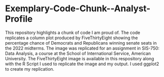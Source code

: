 # Exemplary-Code-Chunk--Analyst-Profile

This repository highlights a chunk of code I am proud of. The code replicates a column plot produced by FiveThirtyEight showing the percentage chance of Democrats and Republicans winning senate seats in the 2022 midterms. The image was replicated for an assignment in SIS-750: Data Analysis, a course at the School of International Service, American University. The FiveThirtyEight image is available in this respository along with the R Script I used to replicate the image and my output. I used ggplot2 to create my replication.
